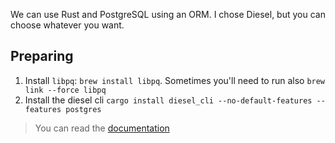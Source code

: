 We can use Rust and PostgreSQL using an ORM. I chose Diesel, but you can choose whatever you want.

## Preparing 

1. Install `libpq`: `brew install libpq`. Sometimes you'll need to run also `brew link --force libpq`
2. Install the diesel cli `cargo install diesel_cli --no-default-features --features postgres`
> You can read the [documentation](https://diesel.rs/guides/getting-started)

